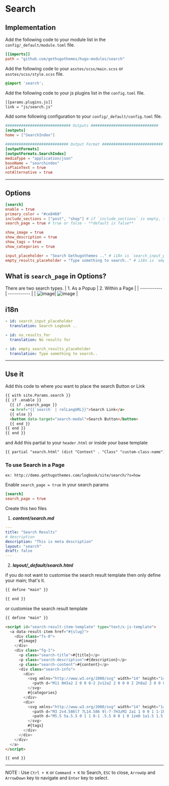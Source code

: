 # Search

## Implementation

Add the following code to your module list in the `config/_default/module.toml` file.

```toml
[[imports]]
path = "github.com/gethugothemes/hugo-modules/search"
```

Add the following code to your `asstes/scss/main.scss` or `asstes/scss/style.scss` file.

```scss
@import 'search';
```

Add the following code to your js plugins list in the `config.toml` file.

```html
[[params.plugins.js]]
link = "js/search.js"
```

Add some following configuration to your `config/_default/config.toml` file.

```toml
############################# Outputs ##############################
[outputs]
home = ["SearchIndex"]

############################ Output Format ###########################
[outputFormats]
[outputFormats.SearchIndex]
mediaType = "application/json"
baseName = "searchindex"
isPlainText = true
notAlternative = true
```

<hr>

## Options
```toml
[search]
enable = true
primary_color = "#ce8460"
include_sections = ["post", "shop"] # if `include_sections` is empty, then section's will come from `mainSections`
search_page = true # true or false - **default is false**

show_image = true
show_description = true
show_tags = true
show_categories = true

input_placeholder = "Search Gethugothemes .." # i18n is `search_input_placeholder`
empty_results_placeholder = "Type something to search.." # i18n is `empty_search_results_placeholder`
```

## What is `search_page` in Options?
There are two search types. 
| 1. As a Popup      | 2. Within a Page |
| ----------- | ----------- |
| ![image](https://github.com/gethugothemes/hugo-modules/assets/87603786/daf67039-f84c-4799-95b8-4d647e0f535f)| ![image](https://github.com/gethugothemes/hugo-modules/assets/87603786/84ab4cc1-e8fd-460c-95f1-e5432b8b792b) |
   


## i18n
```yaml
- id: search_input_placeholder
  translation: Search Logbook ..

- id: no_results_for
  translation: No results for

- id: empty_search_results_placeholder
  translation: Type something to search..
```

<hr>

## Use it

Add this code to where you want to place the search Button or Link
```html
{{ with site.Params.search }}
{{ if .enable }}
  {{ if .search_page }}
  <a href="{{`search` | relLangURL}}">Search Link</a>
  {{ else }}
  <button data-target="search-modal">Search Button</button>
  {{ end }}
{{ end }}
{{ end }}
```

and Add this partial to your `header.html` or inside your base template
```html
{{ partial "search.html" (dict "Context" . "Class" "custom-class-name") }}
```

### To use Search in a Page
`ex: http://demo.gethugothemes.com/logbook/site/search/?s=how`

Enable `search_page = true` in your search params

```toml
[search]
search_page = true
```
Create this two files

1. _**content/search.md**_
```yaml
---
title: "Search Results"
# description
description: "This is meta description"
layout: "search"
draft: false
---
```

2. _**layout/_default/search.html**_

if you do not want to customise the search result template then only define your main; that's it.
```html
{{ define "main" }}

{{ end }}
```
or customise the search result template
```html
{{ define "main" }}

<script id="search-result-item-template" type="text/x-js-template">
  <a data-result-item href="#{slug}">
    <div class="fs-0">
      #{image}
    </div>
    <div class="fg-1">
      <p class="search-title">#{title}</p>
      <p class="search-description">#{description}</p>
      <p class="search-content">#{content}</p>
      <div class="search-info">
        <div>
          <svg xmlns="http://www.w3.org/2000/svg" width="14" height="14" fill="currentColor" viewBox="0 0 16 16" style="margin-top:-2px">
            <path d="M11 0H3a2 2 0 0 0-2 2v12a2 2 0 0 0 2 2h8a2 2 0 0 0 2-2 2 2 0 0 0 2-2V4a2 2 0 0 0-2-2 2 2 0 0 0-2-2zm2 3a1 1 0 0 1 1 1v8a1 1 0 0 1-1 1V3zM2 2a1 1 0 0 1 1-1h8a1 1 0 0 1 1 1v12a1 1 0 0 1-1 1H3a1 1 0 0 1-1-1V2z"/>
          </svg>
          #{categories}
        </div>
        <div>
          <svg xmlns="http://www.w3.org/2000/svg" width="14" height="14" fill="currentColor" viewBox="0 0 16 16">
            <path d="M3 2v4.586l7 7L14.586 9l-7-7H3zM2 2a1 1 0 0 1 1-1h4.586a1 1 0 0 1 .707.293l7 7a1 1 0 0 1 0 1.414l-4.586 4.586a1 1 0 0 1-1.414 0l-7-7A1 1 0 0 1 2 6.586V2z"/>
            <path d="M5.5 5a.5.5 0 1 1 0-1 .5.5 0 0 1 0 1zm0 1a1.5 1.5 0 1 0 0-3 1.5 1.5 0 0 0 0 3zM1 7.086a1 1 0 0 0 .293.707L8.75 15.25l-.043.043a1 1 0 0 1-1.414 0l-7-7A1 1 0 0 1 0 7.586V3a1 1 0 0 1 1-1v5.086z"/>
          </svg>
          #{tags}
        </div>
      </div>
    </div>
  </a>
</script>

{{ end }}
```

-----------------------------

NOTE : Use `Ctrl + K` or `Command + K` to Search, `ESC` to close, `ArrowUp` and `ArrowDown` key to navigate and `Enter` key to select.
